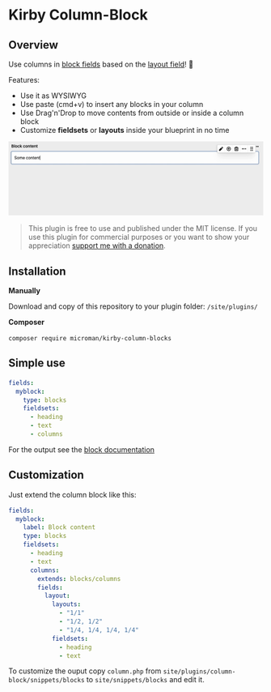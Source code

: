 # Kirby Column-Block

## Overview

Use columns in [block fields](https://getkirby.com/docs/reference/panel/fields/blocks) based on the [layout field](https://getkirby.com/docs/reference/panel/fields/layout)! 🤗

Features:

- Use it as WYSIWYG
- Use paste (cmd+v) to insert any blocks in your column
- Use Drag'n'Drop to move contents from outside or inside a column block
- Customize **fieldsets** or **layouts** inside your blueprint in no time

![Grid block](./.github/screenshot-column-block.png)

> This plugin is free to use and published under the MIT license. If you use this plugin for commercial purposes or you want to show your appreciation [support me with a donation](https://www.paypal.com/donate?hosted_button_id=LBCLZVHS4K2R6).

## Installation

**Manually**

Download and copy of this repository to your plugin folder: `/site/plugins/`

**Composer**

`composer require microman/kirby-column-blocks`


## Simple use

```yml
fields:
  myblock:
    type: blocks
    fieldsets:
      - heading
      - text
      - columns
```

For the output see the [block documentation](https://getkirby.com/docs/reference/panel/fields/blocks#blocks-in-your-templates)

## Customization

Just extend the column block like this:

```yml
fields:
  myblock:
    label: Block content
    type: blocks
    fieldsets:
      - heading
      - text
      columns:
        extends: blocks/columns
        fields:
          layout:
            layouts:
              - "1/1"
              - "1/2, 1/2"
              - "1/4, 1/4, 1/4, 1/4"
            fieldsets:
              - heading
              - text
```

To customize the ouput copy `column.php` from `site/plugins/column-block/snippets/blocks` to `site/snippets/blocks` and edit it.
